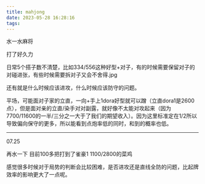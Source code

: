 ```yaml
---
title: mahjong
date: 2023-05-28 16:28:16
tags:
---
```


水一水麻将

打了好久力

日常5个搭子数不清楚，比如334/556这种好型+对子，有的时候需要保留对子的对碰进张，有些时候需要拆对子又会不舍得.jpg

还有就是什么时候应该进攻，什么时候应该防守的问题。

平场，可能面对子家的立直，一向+手上1dora好型就可以蹭（立直dora1是2600点），但是面对亲的立直/染手对对副露，就好像不太能对攻起来（因为7700/11600的一半/三分之一大于了我们的期望收入）。因为这里标准定在1/2所以导致偏向保守的更多，所以能看到点炮率低的同时，和到的概率也低。


---
07.25

再水一下 目前100多把打到了雀豪1 1100/2800的菜鸡

感觉很多时候对于局势的判断会比较困难，是否进攻还是直线全防的问题，比起牌效率的影响更大了一点呢。

